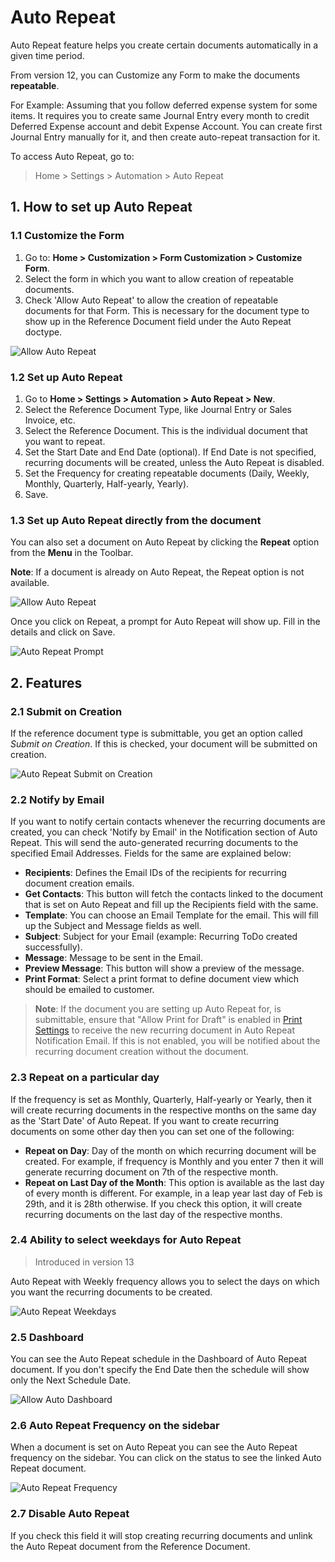 <!-- add-breadcrumbs -->
# Auto Repeat

Auto Repeat feature helps you create certain documents automatically in a given time period.

From version 12, you can Customize any Form to make the documents **repeatable**.

For Example: Assuming that you follow deferred expense system for some items. It requires you to create same Journal Entry every month to credit Deferred Expense account and debit Expense Account. You can create first Journal Entry manually for it, and then create auto-repeat transaction for it.

To access Auto Repeat, go to:
> Home > Settings > Automation > Auto Repeat

## 1. How to set up Auto Repeat

### 1.1 Customize the Form
1. Go to: **Home > Customization > Form Customization > Customize Form**.
2. Select the form in which you want to allow creation of repeatable documents.
3. Check 'Allow Auto Repeat' to allow the creation of repeatable documents for that Form. This is necessary for the document type to show up in the Reference Document field under the Auto Repeat doctype.

  <img class="screenshot" alt="Allow Auto Repeat" src="/docs/v13/assets/img/automation/allow-auto-repeat.png">

### 1.2 Set up Auto Repeat
1. Go to **Home > Settings > Automation > Auto Repeat > New**.
2. Select the Reference Document Type, like Journal Entry or Sales Invoice, etc.
3. Select the Reference Document. This is the individual document that you want to repeat.
4. Set the Start Date and End Date (optional).
   If End Date is not specified, recurring documents will be created, unless the Auto Repeat is disabled.
5. Set the Frequency for creating repeatable documents
   (Daily, Weekly, Monthly, Quarterly, Half-yearly, Yearly).
6. Save.

### 1.3 Set up Auto Repeat directly from the document
You can also set a document on Auto Repeat by clicking the **Repeat** option from the **Menu** in the Toolbar.

**Note**: If a document is already on Auto Repeat, the Repeat option is not available.

<img class="screenshot" alt="Allow Auto Repeat" src="/docs/v13/assets/img/automation/repeat-option.png">

Once you click on Repeat, a prompt for Auto Repeat will show up. Fill in the details and click on Save.

<img class="screenshot" alt="Auto Repeat Prompt" src="/docs/v13/assets/img/automation/auto-repeat-prompt.png">

## 2. Features


### 2.1 Submit on Creation

If the reference document type is submittable, you get an option called _Submit on Creation_. If this is checked, your document will be submitted on creation.

<img class="screenshot" alt="Auto Repeat Submit on Creation" src="/docs/v13/assets/img/automation/submit-on-creation.png">

### 2.2 Notify by Email
If you want to notify certain contacts whenever the recurring documents are created, you can check 'Notify by Email' in the Notification section of Auto Repeat. This will send the auto-generated recurring documents to the specified Email Addresses. Fields for the same are explained below:

- **Recipients**: Defines the Email IDs of the recipients for recurring document creation emails.
- **Get Contacts**: This button will fetch the contacts linked to the document that is set on Auto Repeat and fill up the Recipients field with the same.
- **Template**: You can choose an Email Template for the email. This will fill up the Subject and Message fields as well.
- **Subject**: Subject for your Email (example: Recurring ToDo created successfully).
- **Message**: Message to be sent in the Email.
- **Preview Message**: This button will show a preview of the message.
- **Print Format**: Select a print format to define document view which should be emailed to customer.

> **Note**: If the document you are setting up Auto Repeat for, is submittable, ensure that "Allow Print for Draft" is enabled in [Print Settings](/docs/v13/user/manual/en/setting-up/print/print-settings) to receive the new recurring document in Auto Repeat Notification Email. If this is not enabled, you will be notified about the recurring document creation without the document.

### 2.3 Repeat on a particular day
If the frequency is set as Monthly, Quarterly, Half-yearly or Yearly, then it will create recurring documents in the respective months on the same day as the 'Start Date' of Auto Repeat. If you want to create recurring documents on some other day then you can set one of the following:

- **Repeat on Day**: Day of the month on which recurring document will be created. For example, if frequency is Monthly and you enter 7 then it will generate recurring document on 7th of the respective month.
- **Repeat on Last Day of the Month**: This option is available as the last day of every month is different. For example, in a leap year last day of Feb is 29th, and it is 28th otherwise. If you check this option, it will create recurring documents on the last day of the respective months.

### 2.4 Ability to select weekdays for Auto Repeat

> Introduced in version 13

Auto Repeat with Weekly frequency allows you to select the days on which you want the recurring documents to be created.

<img class="screenshot" alt="Auto Repeat Weekdays" src="/docs/v13/assets/img/automation/auto-repeat-weekdays.png">

### 2.5 Dashboard

You can see the Auto Repeat schedule in the Dashboard of Auto Repeat document. If you don't specify the End Date then the schedule will show only the Next Schedule Date.

<img class="screenshot" alt="Allow Auto Dashboard" src="/docs/v13/assets/img/automation/auto-repeat-dashboard.png">

### 2.6 Auto Repeat Frequency on the sidebar
When a document is set on Auto Repeat you can see the Auto Repeat frequency on the sidebar.
You can click on the status to see the linked Auto Repeat document.

<img class="screenshot" alt="Auto Repeat Frequency" src="/docs/v13/assets/img/automation/auto-repeat-frequency.png">

### 2.7 Disable Auto Repeat
If you check this field it will stop creating recurring documents and unlink the Auto Repeat document from the Reference Document.
